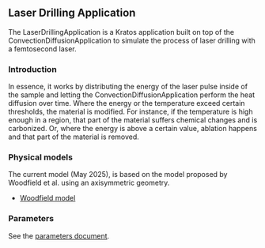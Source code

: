 ## Laser Drilling Application  
The LaserDrillingApplication is a Kratos application built on top of the ConvectionDiffusionApplication to simulate the process of laser drilling with a femtosecond laser.

### Introduction
In essence, it works by distributing the energy of the laser pulse inside of the sample and letting the ConvectionDiffusionApplication perform the heat diffusion over time. Where the energy or the temperature exceed certain thresholds, the material is modified. For instance, if the temperature is high enough in a region, that part of the material suffers chemical changes and is carbonized. Or, where the energy is above a certain value, ablation happens and that part of the material is removed.


### Physical models
The current model (May 2025), is based on the model proposed by Woodfield et al. using an axisymmetric geometry.

- [Woodfield model](./docs/models/model_woodfield.md)

### Parameters
See the [parameters document](./docs/doc_parameters.md).